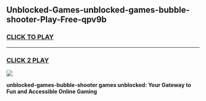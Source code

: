 
## Unblocked-Games-unblocked-games-bubble-shooter-Play-Free-qpv9b
<h3>
<a href="https://premium76.site?title=unblocked-games-bubble-shooter&ref=19M">CLICK TO PLAY</a></h3>
<hr>

<h3>
<a href="https://premium76.site?title=unblocked-games-bubble-shooter&ref=19M">CLICK 2 PLAY</a>
  
</h3>

<a href="https://premium76.site?title=unblocked-games-bubble-shooter&ref=19M"><img src="https://clearcache.store/games.png"></a>


**unblocked-games-bubble-shooter games unblocked: Your Gateway to Fun and Accessible Online Gaming**
